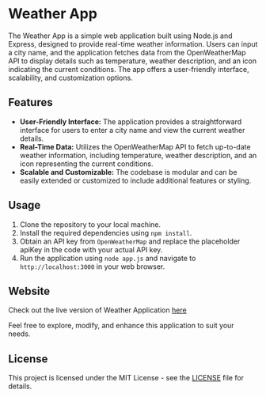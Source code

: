 # Weather App

The Weather App is a simple web application built using Node.js and Express, designed to provide real-time weather information. Users can input a city name, and the application fetches data from the OpenWeatherMap API to display details such as temperature, weather description, and an icon indicating the current conditions. The app offers a user-friendly interface, scalability, and customization options.

## Features

- **User-Friendly Interface:** The application provides a straightforward interface for users to enter a city name and view the current weather details.
- **Real-Time Data:** Utilizes the OpenWeatherMap API to fetch up-to-date weather information, including temperature, weather description, and an icon representing the current conditions.
- **Scalable and Customizable:** The codebase is modular and can be easily extended or customized to include additional features or styling.

## Usage

1. Clone the repository to your local machine.
2. Install the required dependencies using `npm install`.
3. Obtain an API key from `OpenWeatherMap` and replace the placeholder apiKey in the code with your actual API key.
4. Run the application using `node app.js` and navigate to `http://localhost:3000` in your web browser.

## Website

Check out the live version of Weather Application [here](https://weather-application-bttu.onrender.com)
 
Feel free to explore, modify, and enhance this application to suit your needs.

## License

This project is licensed under the MIT License - see the [LICENSE](LICENSE) file for details.
